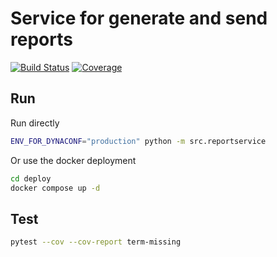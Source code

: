 # Service for generate and send reports

[![Build Status](http://192.168.44.233:8080/buildStatus/icon?job=STFace_reportservice&build=last)](http://192.168.44.233:8080/job/STFace_reportservice/lastBuild/) [![Coverage](http://192.168.44.233:8080/buildStatus/icon?job=STFace_reportservice&subject=Coverage&color=${colorLineCoverage}&status=${lineCoverage})](http://192.168.44.233:8080/job/STFace_reportservice/lastBuild/coverage/)

## Run

Run directly

```bash
ENV_FOR_DYNACONF="production" python -m src.reportservice
```

Or use the docker deployment

```bash
cd deploy
docker compose up -d
```

## Test

```bash
pytest --cov --cov-report term-missing
```
